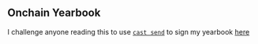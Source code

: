## Onchain Yearbook

I challenge anyone reading this to use [`cast send`](https://book.getfoundry.sh/reference/cast/cast-send) to sign my yearbook [here](https://sepolia.etherscan.io/address/0x50A2C5360a2d122723cB1897B45D4DDc35B6C58F)

